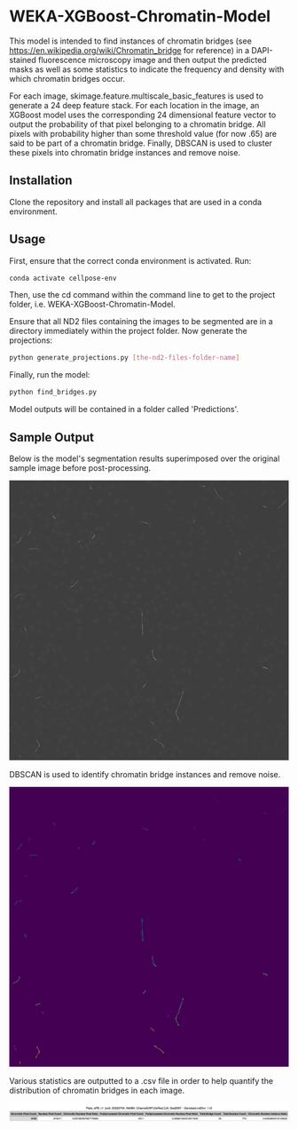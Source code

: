 # WEKA-XGBoost-Chromatin-Model

This model is intended to find instances of chromatin bridges (see https://en.wikipedia.org/wiki/Chromatin_bridge for reference) in a DAPI-stained fluorescence microscopy image and then output the predicted masks as well as some statistics to indicate the frequency and density with which chromatin bridges occur.

For each image, skimage.feature.multiscale_basic_features is used to generate a 24 deep feature stack. For each location in the image, an XGBoost model uses the corresponding 24 dimensional feature vector to output the probability of that pixel belonging to a chromatin bridge. All pixels with probability higher than some threshold value (for now .65) are said to be part of a chromatin bridge. Finally, DBSCAN is used to cluster these pixels into chromatin bridge instances and remove noise.  

## Installation

Clone the repository and install all packages that are used in a conda environment.

## Usage

First, ensure that the correct conda environment is activated. Run:
```bash
conda activate cellpose-env
```

Then, use the cd command within the command line to get to the project folder, i.e. WEKA-XGBoost-Chromatin-Model.

Ensure that all ND2 files containing the images to be segmented are in a directory immediately within the project folder. Now generate the projections:
```bash
python generate_projections.py [the-nd2-files-folder-name]
```

Finally, run the model:
```bash
python find_bridges.py
```

Model outputs will be contained in a folder called 'Predictions'.

## Sample Output

Below is the model's segmentation results superimposed over the original sample image before post-processing.

<img src="Sample Predictions/Plate_ePB_v1_bulk_20220704_WellB4_ChannelDAPI,DsRed,Cy5_Seq0007 - Denoised.nd2fov_1.tif_PRED.png">

DBSCAN is used to identify chromatin bridge instances and remove noise.

<img src="Sample Predictions/Plate_ePB_v1_bulk_20220704_WellB4_ChannelDAPI,DsRed,Cy5_Seq0007 - Denoised.nd2fov_1.tif_PRED_INSTANCE_MASK.png">

Various statistics are outputted to a .csv file in order to help quantify the distribution of chromatin bridges in each image.

<img src="/Sample Statistics Output.png">



